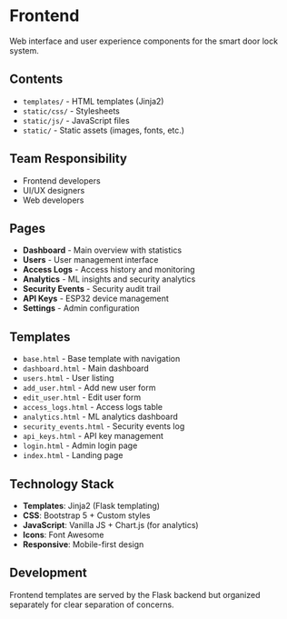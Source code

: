 # Frontend

Web interface and user experience components for the smart door lock system.

## Contents

- `templates/` - HTML templates (Jinja2)
- `static/css/` - Stylesheets
- `static/js/` - JavaScript files
- `static/` - Static assets (images, fonts, etc.)

## Team Responsibility

- Frontend developers
- UI/UX designers
- Web developers

## Pages

- **Dashboard** - Main overview with statistics
- **Users** - User management interface
- **Access Logs** - Access history and monitoring
- **Analytics** - ML insights and security analytics
- **Security Events** - Security audit trail
- **API Keys** - ESP32 device management
- **Settings** - Admin configuration

## Templates

- `base.html` - Base template with navigation
- `dashboard.html` - Main dashboard
- `users.html` - User listing
- `add_user.html` - Add new user form
- `edit_user.html` - Edit user form
- `access_logs.html` - Access logs table
- `analytics.html` - ML analytics dashboard
- `security_events.html` - Security events log
- `api_keys.html` - API key management
- `login.html` - Admin login page
- `index.html` - Landing page

## Technology Stack

- **Templates**: Jinja2 (Flask templating)
- **CSS**: Bootstrap 5 + Custom styles
- **JavaScript**: Vanilla JS + Chart.js (for analytics)
- **Icons**: Font Awesome
- **Responsive**: Mobile-first design

## Development

Frontend templates are served by the Flask backend but organized separately for clear separation of concerns.

